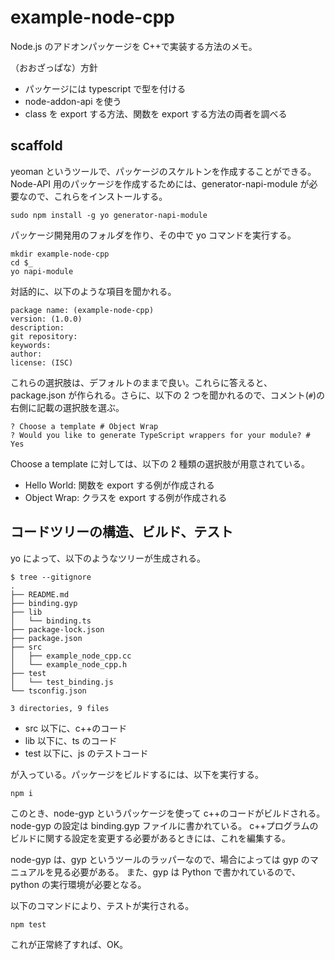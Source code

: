 # example-node-cpp

Node.js のアドオンパッケージを C++で実装する方法のメモ。

（おおざっぱな）方針

- パッケージには typescript で型を付ける
- node-addon-api を使う
- class を export する方法、関数を export する方法の両者を調べる

## scaffold

yeoman というツールで、パッケージのスケルトンを作成することができる。
Node-API 用のパッケージを作成するためには、generator-napi-module が必要なので、これらをインストールする。

```shell
sudo npm install -g yo generator-napi-module
```

パッケージ開発用のフォルダを作り、その中で yo コマンドを実行する。

```shell
mkdir example-node-cpp
cd $_
yo napi-module
```

対話的に、以下のような項目を聞かれる。

```shell
package name: (example-node-cpp)
version: (1.0.0)
description:
git repository:
keywords:
author:
license: (ISC)
```

これらの選択肢は、デフォルトのままで良い。これらに答えると、package.json が作られる。さらに、以下の 2 つを聞かれるので、コメント(`#`)の右側に記載の選択肢を選ぶ。

```shell
? Choose a template # Object Wrap
? Would you like to generate TypeScript wrappers for your module? # Yes
```

Choose a template に対しては、以下の 2 種類の選択肢が用意されている。

- Hello World: 関数を export する例が作成される
- Object Wrap: クラスを export する例が作成される

## コードツリーの構造、ビルド、テスト

yo によって、以下のようなツリーが生成される。

```shell
$ tree --gitignore
.
├── README.md
├── binding.gyp
├── lib
│   └── binding.ts
├── package-lock.json
├── package.json
├── src
│   ├── example_node_cpp.cc
│   └── example_node_cpp.h
├── test
│   └── test_binding.js
└── tsconfig.json

3 directories, 9 files
```

- src 以下に、c++のコード
- lib 以下に、ts のコード
- test 以下に、js のテストコード

が入っている。パッケージをビルドするには、以下を実行する。

```shell
npm i
```

このとき、node-gyp というパッケージを使って c++のコードがビルドされる。
node-gyp の設定は binding.gyp ファイルに書かれている。
c++プログラムのビルドに関する設定を変更する必要があるときには、これを編集する。

node-gyp は、gyp というツールのラッパーなので、場合によっては gyp のマニュアルを見る必要がある。
また、gyp は Python で書かれているので、python の実行環境が必要となる。

以下のコマンドにより、テストが実行される。

```shell
npm test
```

これが正常終了すれば、OK。

